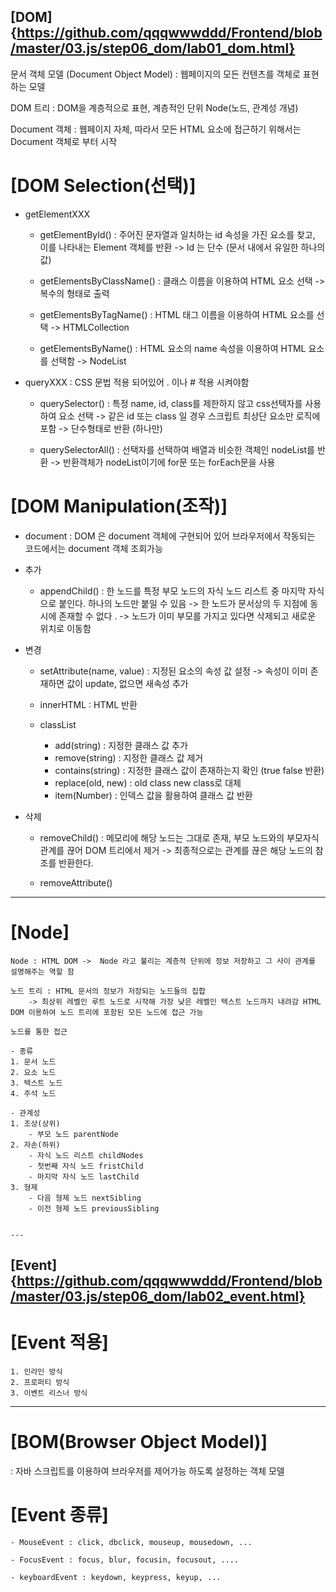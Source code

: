 ## [DOM] {https://github.com/qqqwwwddd/Frontend/blob/master/03.js/step06_dom/lab01_dom.html}

문서 객체 모델 (Document Object Model) : 웹페이지의 모든 컨텐츠를 객체로 표현하는 모델

DOM 트리 : DOM을 계층적으로 표현, 계층적인 단위 Node(노드, 관계성 개념)

Document 객체 : 웹페이지 자체, 따라서 모든 HTML 요소에 접근하기 위해서는 Document 객체로 부터 시작

# [DOM Selection(선택)]

-  getElementXXX

    - getElementById() : 주어진 문자열과 일치하는 id 속성을 가진 요소를 찾고, 이를 나타내는 Element 객체를 반환
        -> Id 는 단수 (문서 내에서 유일한 하나의 값)

    - getElementsByClassName() : 클래스 이름을 이용하여 HTML 요소 선택
        -> 복수의 형태로 출력 

    - getElementsByTagName() : HTML 태그 이름을 이용하여 HTML 요소를 선택
        -> HTMLCollection

    - getElementsByName() : HTML 요소의 name 속성을 이용하여 HTML 요소를 선택함
        -> NodeList


- queryXXX : CSS 문법 적용 되어있어 . 이나 # 적용 시켜야함

    - querySelector() : 특정 name, id, class를 제한하지 않고 css선택자를 사용하여 요소 선택 
        -> 같은 id 또는 class 일 경우 스크립트 최상단 요소만 로직에 포함 
        -> 단수형태로 반환 (하나만) 

    - querySelectorAll() : 선택자를 선택하여 배열과 비슷한 객체인 nodeList를 반환
        -> 반환객체가 nodeList이기에 for문 또는 forEach문을 사용           

# [DOM Manipulation(조작)]
- document : DOM 은 document 객체에 구현되어 있어 브라우저에서 작동되는 코드에서는 document 객체 조회가능 

- 추가
    - appendChild() : 한 노드를 특정 부모 노드의 자식 노드 리스트 중 마지막 자식으로 붙인다. 하나의 노드만 붙일 수 있음 
        -> 한 노드가 문서상의 두 지점에 동시에 존재할 수 없다 . 
        -> 노드가 이미 부모를 가지고 있다면 삭제되고 새로운 위치로 이동함



- 변경 
    - setAttribute(name, value) : 지정된 요소의 속성 값 설정
        -> 속성이 이미 존재하면 값이 update, 없으면 새속성 추가 

    - innerHTML : HTML 반환 

    - classList
        - add(string) : 지정한 클래스 값 추가
        - remove(string) : 지정한 클래스 값 제거
        - contains(string) : 지정한 클래스 값이 존재하는지 확인 (true false 반환)
        - replace(old, new) : old class new class로 대체
        - item(Number) : 인덱스 값을 활용하여 클래스 값 반환

- 삭제
    - removeChild() : 메모리에 해당 노드는 그대로 존재, 부모 노드와의 부모자식 관계를 끊어 DOM 트리에서 제거
        -> 최종적으로는 관계를 끊은 해당 노드의 참조를 반환한다.

    - removeAttribute()



---

# [Node]
    Node : HTML DOM ->  Node 라고 불리는 계층적 단위에 정보 저장하고 그 사이 관계를 설명해주는 역할 함 

    노드 트리 : HTML 문서의 정보가 저장되는 노드들의 집합 
        -> 최상위 레벨인 루트 노드로 시작해 가장 낮은 레벨인 텍스트 노드까지 내려감 HTML DOM 이용하여 노드 트리에 포함된 모든 노드에 접근 가능  

    노드를 통한 접근

    - 종류
    1. 문서 노드
    2. 요소 노드
    3. 텍스트 노드
    4. 주석 노드

    - 관계성
    1. 조상(상위) 
        - 부모 노드 parentNode
    2. 자손(하위) 
        - 자식 노드 리스트 childNodes 
        - 첫번째 자식 노드 fristChild 
        - 마지막 자식 노드 lastChild
    3. 형제  
        - 다음 형제 노드 nextSibling
        - 이전 형제 노드 previousSibling


    ---

## [Event] {https://github.com/qqqwwwddd/Frontend/blob/master/03.js/step06_dom/lab02_event.html}

# [Event 적용]

    1. 인라인 방식
    2. 프로퍼티 방식
    3. 이벤트 리스너 방식 

---
# [BOM(Browser Object Model)]
: 자바 스크립트를 이용하여 브라우저를 제어가능 하도록 설정하는 객체 모델

# [Event 종류]
    - MouseEvent : click, dbclick, mouseup, mousedown, ...

    - FocusEvent : focus, blur, focusin, focusout, ....

    - keyboardEvent : keydown, keypress, keyup, ...